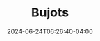 ---
title: "Bujots"
date: 2024-06-24T06:26:40-04:00
draft: false
cover:
    image: "https://raw.githubusercontent.com/hylu-dev/bujots/main/demo.png"
tags: [""]
---